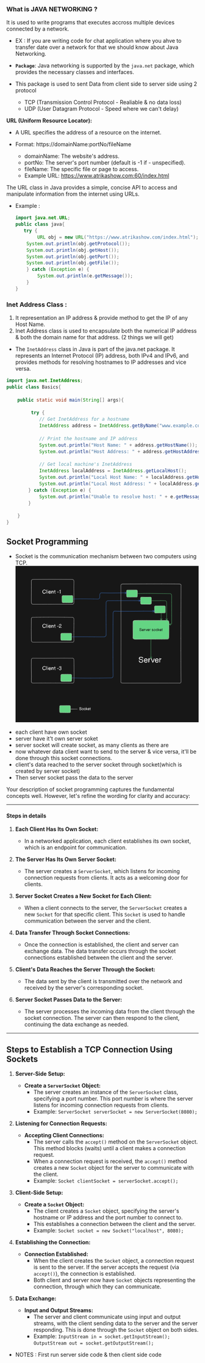 ### What is JAVA NETWORKING ?
It is used to write programs that executes accross multiple devices connected by a network.
 - EX : If you are writing code for chat application where you ahve to transfer date over a network for that we should know about Java Networking.

* **`Package`**: Java networking is supported by the `java.net` package, which provides the necessary classes and interfaces.

* This package is used to sent Data from client side to server side using 2 protocol
    - TCP   (Transmission Control Protocol - Realiable & no data loss)
    - UDP   (User Datagram Protocol - Speed where we can't delay)

**URL (Uniform Resource Locator):**

- A URL specifies the address of a resource on the internet.

- Format: https://domainName:portNo/fileName

    - domainName: The website's address.
    - portNo: The server's port number (default is -1 if  - unspecified).
    - fileName: The specific file or page to access.
    - Example URL: https://www.atrikashow.com:60/index.html

The URL class in Java provides a simple, concise API to access and manipulate information from the internet using URLs.


- Example :
    ```java
    import java.net.URL;
    public class java{
       try {
            URL obj = new URL("https://www.atrikashow.com/index.html");
        System.out.println(obj.getProtocol());
        System.out.println(obj.getHost());
        System.out.println(obj.getPort());
        System.out.println(obj.getFile());
        } catch (Exception e) {
            System.out.println(e.getMessage());
        }
    }
    ```

### Inet Address Class :

1. It representation an IP address & provide method to get the IP of any Host Name.
2. Inet Address class is used to encapsulate both the numerical IP address & both the domain name for that address. (2 things we will get)

- The `InetAddress` class in Java is part of the java.net package. It represents an Internet Protocol (IP) address, both IPv4 and IPv6, and provides methods for resolving hostnames to IP addresses and vice versa.

```java
import java.net.InetAddress;
public class Basics{
    
    public static void main(String[] args){

         try {
            // Get InetAddress for a hostname
            InetAddress address = InetAddress.getByName("www.example.com");
            
            // Print the hostname and IP address
            System.out.println("Host Name: " + address.getHostName());
            System.out.println("Host Address: " + address.getHostAddress());
            
            // Get local machine's InetAddress
            InetAddress localAddress = InetAddress.getLocalHost();
            System.out.println("Local Host Name: " + localAddress.getHostName());
            System.out.println("Local Host Address: " + localAddress.getHostAddress());
        } catch (Exception e) {
            System.out.println("Unable to resolve host: " + e.getMessage());
        } 
        
    }
}
```

## Socket Programming 
* Socket is the communication mechanism between two computers using TCP.
![alt text](media/image.png)

- each client have own socket
- server have it't own server soket
- server socket will create socket, as many clients as there are 
- now whatever data client want to send to the server & vice versa, it'll be done through this socket connections.
- client's data reached to the server socket through socket(which is created by server socket)
- Then server socket pass the data to the server

Your description of socket programming captures the fundamental concepts well. However, let's refine the wording for clarity and accuracy:

---

#### Steps in details

1. **Each Client Has Its Own Socket:**
   - In a networked application, each client establishes its own socket, which is an endpoint for communication.

2. **The Server Has Its Own Server Socket:**
   - The server creates a `ServerSocket`, which listens for incoming connection requests from clients. It acts as a welcoming door for clients.

3. **Server Socket Creates a New Socket for Each Client:**
   - When a client connects to the server, the `ServerSocket` creates a new `Socket` for that specific client. This `Socket` is used to handle communication between the server and the client.

4. **Data Transfer Through Socket Connections:**
   - Once the connection is established, the client and server can exchange data. The data transfer occurs through the socket connections established between the client and the server.

5. **Client's Data Reaches the Server Through the Socket:**
   - The data sent by the client is transmitted over the network and received by the server's corresponding socket.

6. **Server Socket Passes Data to the Server:**
   - The server processes the incoming data from the client through the socket connection. The server can then respond to the client, continuing the data exchange as needed.

---

## Steps to Establish a TCP Connection Using Sockets

1. **Server-Side Setup:**
   - **Create a `ServerSocket` Object:**
     - The server creates an instance of the `ServerSocket` class, specifying a port number. This port number is where the server listens for incoming connection requests from clients.
     - Example: `ServerSocket serverSocket = new ServerSocket(8080);`

2. **Listening for Connection Requests:**
   - **Accepting Client Connections:**
     - The server calls the `accept()` method on the `ServerSocket` object. This method blocks (waits) until a client makes a connection request.
     - When a connection request is received, the `accept()` method creates a new `Socket` object for the server to communicate with the client.
     - Example: `Socket clientSocket = serverSocket.accept();`

3. **Client-Side Setup:**
   - **Create a `Socket` Object:**
     - The client creates a `Socket` object, specifying the server's hostname or IP address and the port number to connect to.
     - This establishes a connection between the client and the server.
     - Example: `Socket socket = new Socket("localhost", 8080);`

4. **Establishing the Connection:**
   - **Connection Established:**
     - When the client creates the `Socket` object, a connection request is sent to the server. If the server accepts the request (via `accept()`), the connection is established.
     - Both client and server now have `Socket` objects representing the connection, through which they can communicate.

5. **Data Exchange:**
   - **Input and Output Streams:**
     -   The server and client communicate using input and output streams, with the client sending data to the server and the server responding.
     This is done through the `Socket` object on both sides.
     - Example: `InputStream in = socket.getInputStream(); OutputStream out = socket.getOutputStream();`

* NOTES : First run server side code & then client side code




